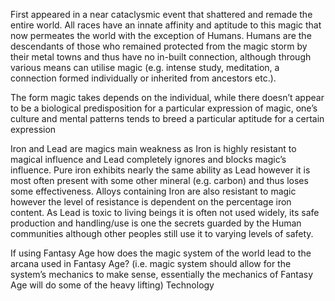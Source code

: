 First appeared in a near cataclysmic event that shattered and remade the entire world. All races have an innate affinity and aptitude to this magic that now permeates the world with the exception of Humans. Humans are the descendants of those who remained protected from the magic storm by their metal towns and thus have no in-built connection, although through various means can utilise magic (e.g. intense study, meditation, a connection formed individually or inherited from ancestors etc.).

The form magic takes depends on the individual, while there doesn’t appear to be a biological predisposition for a particular expression of magic, one’s culture and mental patterns tends to breed a particular aptitude for a certain expression

Iron and Lead are magics main weakness as Iron is highly resistant to magical influence and Lead completely ignores and blocks magic’s influence. Pure iron exhibits nearly the same ability as Lead however it is most often present with some other mineral (e.g. carbon) and thus loses some effectiveness. Alloys containing Iron are also resistant to magic however the level of resistance is dependent on the percentage iron content. As Lead is toxic to living beings it is often not used widely, its safe production and handling/use is one the secrets guarded by the Human communities although other peoples still use it to varying levels of safety.

If using Fantasy Age how does the magic system of the world lead to the arcana used in Fantasy Age? (i.e. magic system should allow for the system’s mechanics to make sense, essentially the mechanics of Fantasy Age will do some of the heavy lifting)
Technology
